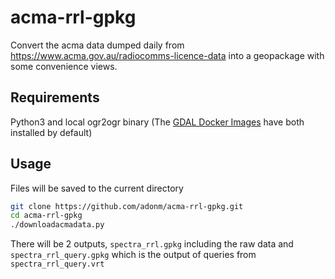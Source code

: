 # acma-rrl-gpkg
Convert the acma data dumped daily from https://www.acma.gov.au/radiocomms-licence-data into a geopackage with some convenience views.

## Requirements
Python3 and local ogr2ogr binary (The [GDAL Docker Images](https://github.com/OSGeo/gdal/tree/master/docker) have both installed by default)

## Usage
Files will be saved to the current directory

```bash
git clone https://github.com/adonm/acma-rrl-gpkg.git
cd acma-rrl-gpkg
./downloadacmadata.py
```

There will be 2 outputs, `spectra_rrl.gpkg` including the raw data and `spectra_rrl_query.gpkg` which is the output of queries from `spectra_rrl_query.vrt`
